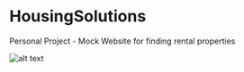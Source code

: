 # HousingSolutions
Personal Project - Mock Website for finding rental properties

![alt text](/blob/master/housingsolutions/public/housingsolutionsIcon.svg)
